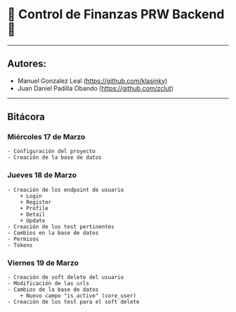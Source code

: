 # :money_with_wings: Control de Finanzas PRW Backend :money_with_wings:

---
## Autores:
- Manuel Gonzalez Leal (https://github.com/klasinky)
- Juan Daniel Padilla Obando (https://github.com/zclut)
---

## Bitácora

### Miércoles 17 de Marzo
    
    - Configuración del proyecto
    - Creación de la base de datos
    
### Jueves 18 de Marzo

    - Creación de los endpoint de usuario
        + Login
        + Register
        + Profile
        + Detail
        + Update
    - Creación de los test pertinentes
    - Cambios en la base de datos
    - Permisos
    - Tokens

### Viernes 19 de Marzo

    - Creación de soft delete del usuario
    - Modificación de las urls
    - Cambios de la base de datos
        + Nuevo campo "is_active" (core_user)     
    - Creación de los test para el soft delete

